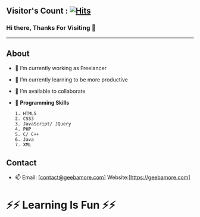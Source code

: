 ## Visitor's Count : [![Hits](https://hits.seeyoufarm.com/api/count/incr/badge.svg?url=https%3A%2F%2Fgithub.com%2Fgeebamore&count_bg=%23EC2B45&title_bg=%23555555&icon=&icon_color=%23E7E7E7&title=hits&edge_flat=false)](https://hits.seeyoufarm.com)

### Hi there, Thanks For Visiting 👋


---

About
-

- 🔭 I’m currently working as Freelancer
- 🌱 I’m currently learning to be more productive
- 👯 I’m available to collaborate 
- 💬 **Programming Skills**
 
      1. HTML5
      2. CSS3
      3. JavaScript/ JQuery
      4. PHP
      5. C/ C++
      6. Java
      7. XML

Contact
-
- 📫 Email: [contact@geebamore.com]
      Website:[https://geebamore.com] 

# ⚡⚡ Learning Is Fun ⚡⚡ #
